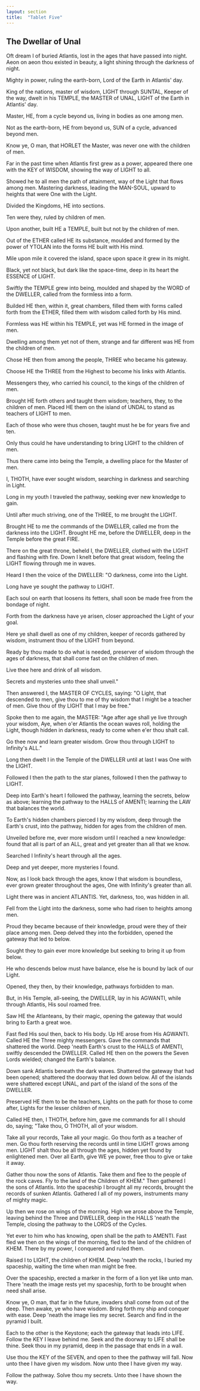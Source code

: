 ```yaml
---
layout: section
title:  "Tablet Five"
---
```

## The Dwellar of Unal

Oft dream I of buried Atlantis, 
lost in the ages that have passed into night. 
Aeon on aeon thou existed in beauty, 
a light shining through the darkness of night.

Mighty in power, ruling the earth-born, 
Lord of the Earth in Atlantis' day.

King of the nations, master of wisdom, 
LIGHT through SUNTAL, 
Keeper of the way, 
dwelt in his TEMPLE, 
the MASTER of UNAL, 
LIGHT of the Earth in Atlantis' day.

Master, HE, from a cycle beyond us, 
living in bodies as one among men. 

Not as the earth-born, 
HE from beyond us, 
SUN of a cycle, advanced beyond men.

Know ye, O man, that HORLET the Master, 
was never one with the children of men. 

Far in the past time when Atlantis first grew as a power, 
appeared there one with the KEY of WISDOM,
showing the way of LIGHT to all. 

Showed he to all men the path of attainment, 
way of the Light that flows among men. 
Mastering darkness, leading the MAN-SOUL, 
upward to heights that were One with the Light.

Divided the Kingdoms, HE into sections. 

Ten were they, ruled by children of men.

Upon another, built HE a TEMPLE, 
built but not by the children of men.

Out of the ETHER called HE its substance, 
moulded and formed by the power of YTOLAN 
into the forms HE built with His mind. 

Mile upon mile it covered the island, 
space upon space it grew in its might. 

Black, yet not black, but dark like the space-time, 
deep in its heart the ESSENCE of LIGHT. 

Swiftly the TEMPLE grew into being, 
moulded and shaped by the WORD of the DWELLER, 
called from the formless into a form. 

Builded HE then, within it, great chambers, 
filled them with forms called forth from the ETHER, 
filled them with wisdom called forth by His mind.

Formless was HE within his TEMPLE, 
yet was HE formed in the image of men. 

Dwelling among them yet not of them, 
strange and far different 
was HE from the children of men.

Chose HE then from among the people, 
THREE who became his gateway. 

Choose HE the THREE from the Highest 
to become his links with Atlantis. 

Messengers they, who carried his council, 
to the kings of the children of men.

Brought HE forth others and taught them wisdom; 
teachers, they, to the children of men. 
Placed HE them on the island of UNDAL to stand as 
teachers of LIGHT to men.

Each of those who were thus chosen, 
taught must he be for years five and ten. 

Only thus could he have understanding to bring 
LIGHT to the children of men. 

Thus there came into being the Temple, a dwelling place 
for the Master of men.

I, THOTH, have ever sought wisdom, 
searching in darkness and searching in Light. 

Long in my youth I traveled the pathway, 
seeking ever new knowledge to gain. 

Until after much striving, one of the THREE, 
to me brought the LIGHT. 

Brought HE to me the commands of the DWELLER, 
called me from the darkness into the LIGHT. 
Brought HE me, before the DWELLER, 
deep in the Temple before the great FIRE.

There on the great throne, beheld I, 
the DWELLER, clothed with the LIGHT
and flashing with fire. 
Down I knelt before that great wisdom, 
feeling the LIGHT flowing through me in waves.

Heard I then the voice of the DWELLER: 
"O darkness, come into the Light. 

Long have ye sought the pathway to LIGHT. 

Each soul on earth that loosens its fetters, 
shall soon be made free from the bondage of night.

Forth from the darkness have ye arisen, 
closer approached the Light of your goal. 

Here ye shall dwell as one of my children, 
keeper of records gathered by wisdom, 
instrument thou of the LIGHT from beyond. 

Ready by thou made to do what is needed, 
preserver of wisdom through the ages of darkness,
that shall come fast on the children of men. 

Live thee here and drink of all wisdom. 

Secrets and mysteries unto thee shall unveil."

Then answered I, the MASTER OF CYCLES, saying:
"O Light, that descended to men, 
give thou to me of thy wisdom that 
I might be a teacher of men. 
Give thou of thy LIGHT that I may be free."

Spoke then to me again, the MASTER:
"Age after age shall ye live through
your wisdom, Aye, when o'er Atlantis 
the ocean waves roll, 
holding the Light, though hidden in darkness, 
ready to come when e'er thou shalt call. 

Go thee now and learn greater wisdom. 
Grow thou through LIGHT to Infinity's ALL."

Long then dwelt I in the Temple of the
DWELLER until at last I was One with the LIGHT.

Followed I then the path to the star planes, 
followed I then the pathway to LIGHT. 

Deep into Earth's heart I followed the pathway, 
learning the secrets, below as above; 
learning the pathway to the HALLS of AMENTI;
learning the LAW that balances the world. 

To Earth's hidden chambers pierced I by my wisdom, 
deep through the Earth's crust, into the pathway, 
hidden for ages from the children of men.

Unveiled before me, 
ever more wisdom until I reached a new knowledge: 
found that all is part of an ALL, 
great and yet greater than all that we know. 

Searched I Infinity's heart through all the ages. 

Deep and yet deeper, more mysteries I found.

Now, as I look back through the ages, 
know I that wisdom is boundless, 
ever grown greater throughout the ages, 
One with Infinity's greater than all.

Light there was in ancient ATLANTIS. 
Yet, darkness, too, was hidden in all. 

Fell from the Light into the darkness, 
some who had risen to heights among men. 

Proud they became because of their knowledge, 
proud were they of their place among men. 
Deep delved they into the forbidden, 
opened the gateway that led to below.

Sought they to gain ever more knowledge but 
seeking to bring it up from below. 

He who descends below must have balance, 
else he is bound by lack of our Light. 

Opened, they then, 
by their knowledge, 
pathways forbidden to man.

But, in His Temple, all-seeing, the DWELLER, 
lay in his AGWANTI, while through Atlantis, 
His soul roamed free.

Saw HE the Atlanteans, by their magic, 
opening the gateway that would 
bring to Earth a great woe. 

Fast fled His soul then, back to His body. 
Up HE arose from His AGWANTI. 
Called HE the Three mighty messengers. 
Gave the commands that shattered the world.
Deep 'neath Earth's crust to the HALLS of AMENTI, 
swiftly descended the DWELLER. 
Called HE then on the powers the Seven Lords wielded; 
changed the Earth's balance. 

Down sank Atlantis beneath the dark waves.
Shattered the gateway that had been opened; 
shattered the doorway that led down below. 
All of the islands were shattered except UNAL, 
and part of the island of the sons of the DWELLER.

Preserved HE them to be the teachers, 
Lights on the path for those to come after, 
Lights for the lesser children of men.

Called HE then, I THOTH, before him,
gave me commands for all I should do, saying; 
"Take thou, O THOTH, all of your wisdom. 

Take all your records, Take all your magic. 
Go thou forth as a teacher of men. 
Go thou forth reserving the records 
until in time LIGHT grows among men. 
LIGHT shalt thou be all through the ages, 
hidden yet found by enlightened men. 
Over all Earth, give WE ye power, 
free thou to give or take it away. 

Gather thou now the sons of Atlantis. 
Take them and flee to the people of the rock caves. 
Fly to the land of the Children of KHEM."
Then gathered I the sons of Atlantis. 
Into the spaceship I brought all my records, 
brought the records of sunken Atlantis. 
Gathered I all of my powers, 
instruments many of mighty magic.

Up then we rose on wings of the morning. 
High we arose above the Temple, 
leaving behind the Three and DWELLER, 
deep in the HALLS 'neath the Temple, 
closing the pathway to the LORDS of the Cycles. 

Yet ever to him who has knowing, 
open shall be the path to AMENTI.
Fast fled we then on the wings of the morning, 
fled to the land of the children of KHEM. 
There by my power, 
I conquered and ruled them. 

Raised I to LIGHT,
the children of KHEM.
Deep 'neath the rocks, 
I buried my spaceship, 
waiting the time when man might be free. 

Over the spaceship, 
erected a marker in the form
of a lion yet like unto man. 
There 'neath the image rests yet my spaceship, 
forth to be brought when need shall arise.

Know ye, O man, that far in the future, 
invaders shall come from out of the deep. 
Then awake, ye who have wisdom. 
Bring forth my ship and conquer with ease. 
Deep 'neath the image lies my secret. 
Search and find in the pyramid I built. 

Each to the other is the Keystone; 
each the gateway that leads into LIFE. 
Follow the KEY I leave behind me. 
Seek and the doorway to LIFE shall be thine.
Seek thou in my pyramid, 
deep in the passage that ends in a wall. 

Use thou the KEY of the SEVEN, 
and open to thee the pathway will fall.
Now unto thee I have given my wisdom. 
Now unto thee I have given my way.

Follow the pathway. 
Solve thou my secrets. 
Unto thee I have shown the way.
